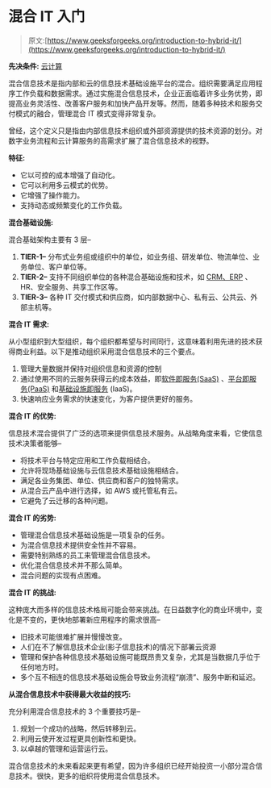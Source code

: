 # 混合 IT 入门

> 原文:[https://www.geeksforgeeks.org/introduction-to-hybrid-it/](https://www.geeksforgeeks.org/introduction-to-hybrid-it/)

**先决条件:** [云计算](https://www.geeksforgeeks.org/cloud-computing/)

混合信息技术是指内部和云的信息技术基础设施平台的混合。组织需要满足应用程序工作负载和数据需求。通过实施混合信息技术，企业正面临着许多业务优势，即提高业务灵活性、改善客户服务和加快产品开发等。然而，随着多种技术和服务交付模式的融合，管理混合 IT 模式变得非常复杂。

曾经，这个定义只是指由内部信息技术组织或外部资源提供的技术资源的划分。对数字业务流程和云计算服务的高需求扩展了混合信息技术的视野。

**特征:**

*   它以可控的成本增强了自动化。
*   它可以利用多云模式的优势。
*   它增强了操作能力。
*   支持动态或频繁变化的工作负载。

**混合基础设施:**

混合基础架构主要有 3 层–

1.  **TIER-1–**
    分布式业务组或组织中的单位，如业务组、研发单位、物流单位、业务单位、客户单位等。
2.  **TIER-2–**
    支持不同组织单位的各种混合基础设施和技术，如 [CRM、ERP](https://www.geeksforgeeks.org/crm-and-erp-in-cloud-computing/) 、HR、安全服务、共享工作区等。
3.  **TIER-3–**
    各种 IT 交付模式和供应商，如内部数据中心、私有云、公共云、外部主机等。

**混合 IT 需求:**

从小型组织到大型组织，每个组织都希望与时间同行，这意味着利用先进的技术获得商业利益。以下是推动组织采用混合信息技术的三个要点。

1.  管理大量数据并保持对组织信息和资源的控制
2.  通过使用不同的云服务获得云的成本效益，即[软件即服务(SaaS)](https://www.geeksforgeeks.org/software-as-a-service-saas/) 、[平台即服务(PaaS)](https://www.geeksforgeeks.org/platform-as-a-service-paas-and-its-types/) 和[基础设施即服务](https://www.geeksforgeeks.org/cloud-based-services/) (IaaS)。
3.  快速响应业务需求的快速变化，为客户提供更好的服务。

**混合 IT 的优势:**

信息技术混合提供了广泛的选项来提供信息技术服务。从战略角度来看，它使信息技术决策者能够–

*   将技术平台与特定应用和工作负载相结合。
*   允许将现场基础设施与云信息技术基础设施相结合。
*   满足各业务集团、单位、供应商和客户的独特需求。
*   从混合云产品中进行选择，如 AWS 或托管私有云。
*   它避免了云迁移的各种问题。

**混合 IT 的劣势:**

*   管理混合信息技术基础设施是一项复杂的任务。
*   为混合信息技术提供安全性并不容易。
*   需要特别熟练的员工来管理混合信息技术。
*   优化混合信息技术并不那么简单。
*   混合问题的实现有点困难。

**混合 IT 的挑战:**

这种庞大而多样的信息技术格局可能会带来挑战。在日益数字化的商业环境中，变化是不变的，更快地部署新应用程序的需求很高–

*   旧技术可能很难扩展并慢慢改变。
*   人们在不了解信息技术企业(影子信息技术)的情况下部署云资源
*   管理和保护各种信息技术基础设施可能既昂贵又复杂，尤其是当数据几乎位于任何地方时。
*   多个互不相连的信息技术基础设施会导致业务流程“崩溃”、服务中断和延迟。

**从混合信息技术中获得最大收益的技巧:**

充分利用混合信息技术的 3 个重要技巧是–

1.  规划一个成功的战略，然后转移到云。
2.  利用云使开发过程更具创新性和更快。
3.  以卓越的管理和运营运行云。

混合信息技术的未来看起来更有希望，因为许多组织已经开始投资一小部分混合信息技术。很快，更多的组织将使用混合信息技术。